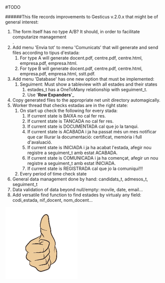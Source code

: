 #TODO

######This file records improvements to Gesticus v.2.0.x that might be of general interest:

1. The form itself has no type A/B? It should, in order to facilitate computarize management</li>.
1. Add menu 'Envia tot' to menu 'Comunicats' that will generate and send files according to tipus d'estada:
   1. For type A will generate docent.pdf, centre.pdf, centre.html, empresa.pdf, empresa.html. 
   1. For type B will generate docent.pdf, centre.pdf, centre.html, empresa.pdf, empresa.html, sstt.pdf. 
1. Add menu 'Database' has one new option that must be implemented:
   1. Seguiment: Must show a tableview with all estades and their states
      1. estades_t has a OneToMany relationship with seguiment_t.
      1. Use '**Row Expanders**'_
1. Copy generated files to the appropriate net unit directory automagically.
1. Worker thread that checks estadas are in the right state:
   1. On start up check the following for every stada:
      1. If current state is BAIXA no cal fer res.
      1. If current state is TANCADA no cal fer res.
      1. If current state is DOCUMENTADA cal que jo la tanqui.
      1. If current state is ACABADA i ja ha passat més un mes notificar que car lliurar la documentació: certificat, memòria i full d'avaluació.
      1. If current state is INICIADA i ja ha acabat l'estada, afegir nou registre a seguiment_t amb estat ACABADA.
      1. If current state is COMUNICADA i ja ha començat, afegir un nou registre a seguiment_t amb estat INICIADA.
      1. If current state is REGISTRADA cal que jo la comuniqui!!!
   1. Every period of time check state 
1. General data management done by hand: candidats_t, admesos_t, seguiment_t
1. Data validation of data beyond null/empty: movile, date, email...
1. Add versatile find function to find estades by virtualy any field: codi_estada, nif_docent, nom_docent...


![Thumb Up](./thumb_up.jpg)